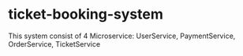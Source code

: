 # ticket-booking-system

This system consist of 4 Microservice: UserService, PaymentService, OrderService, TicketService